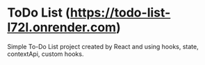 # ToDo List (https://todo-list-l72l.onrender.com) 
Simple To-Do List project created by React and using hooks, state, contextApi, custom hooks. 

